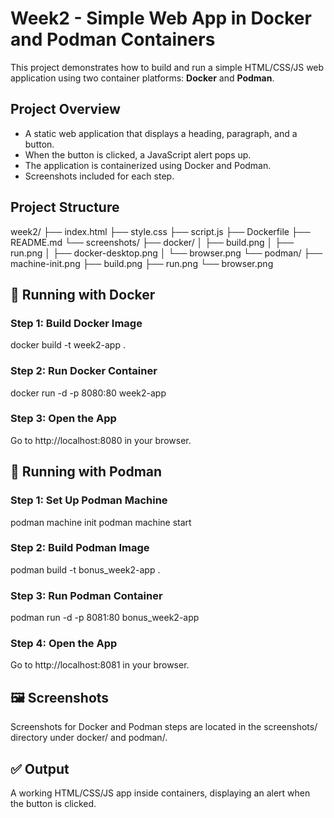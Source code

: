# Week2 - Simple Web App in Docker and Podman Containers

This project demonstrates how to build and run a simple HTML/CSS/JS web application using two container platforms: **Docker** and **Podman**.

## Project Overview

- A static web application that displays a heading, paragraph, and a button.
- When the button is clicked, a JavaScript alert pops up.
- The application is containerized using Docker and Podman.
- Screenshots included for each step.

## Project Structure
week2/
├── index.html
├── style.css
├── script.js
├── Dockerfile
├── README.md
└── screenshots/
├── docker/
│ ├── build.png
│ ├── run.png
│ ├── docker-desktop.png
│ └── browser.png
└── podman/
├── machine-init.png
├── build.png
├── run.png
└── browser.png

## 🚀 Running with Docker

### Step 1: Build Docker Image
docker build -t week2-app .

### Step 2: Run Docker Container
docker run -d -p 8080:80 week2-app

### Step 3: Open the App
Go to http://localhost:8080 in your browser.

## 🧊 Running with Podman
### Step 1: Set Up Podman Machine
podman machine init
podman machine start
### Step 2: Build Podman Image
podman build -t bonus_week2-app .
### Step 3: Run Podman Container
podman run -d -p 8081:80 bonus_week2-app
### Step 4: Open the App
Go to http://localhost:8081 in your browser.

## 🖼️ Screenshots
Screenshots for Docker and Podman steps are located in the screenshots/ directory under docker/ and podman/.

## ✅ Output
A working HTML/CSS/JS app inside containers, displaying an alert when the button is clicked.

